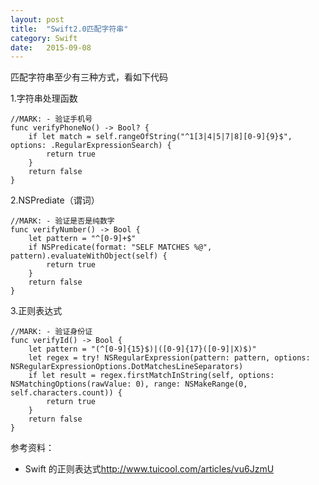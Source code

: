 ```yaml
---
layout: post
title:  "Swift2.0匹配字符串"
category: Swift
date:   2015-09-08
---
```

匹配字符串至少有三种方式，看如下代码

1.字符串处理函数
```
//MARK: - 验证手机号
func verifyPhoneNo() -> Bool? {
    if let match = self.rangeOfString("^1[3|4|5|7|8][0-9]{9}$", options: .RegularExpressionSearch) {
        return true
    }
    return false
}
```
2.NSPrediate（谓词）
```
//MARK: - 验证是否是纯数字
func verifyNumber() -> Bool {
    let pattern = "^[0-9]+$"
    if NSPredicate(format: "SELF MATCHES %@", pattern).evaluateWithObject(self) {
        return true
    }
    return false
}
```
3.正则表达式

```
//MARK: - 验证身份证
func verifyId() -> Bool {
    let pattern = "(^[0-9]{15}$)|([0-9]{17}([0-9]|X)$)"
    let regex = try! NSRegularExpression(pattern: pattern, options: NSRegularExpressionOptions.DotMatchesLineSeparators)
    if let result = regex.firstMatchInString(self, options: NSMatchingOptions(rawValue: 0), range: NSMakeRange(0, self.characters.count)) {
        return true
    }
    return false
}
```

参考资料：

* Swift 的正则表达式<http://www.tuicool.com/articles/vu6JzmU>

	




 















